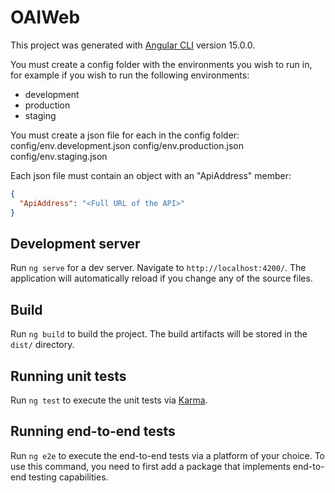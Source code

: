 # OAIWeb

This project was generated with [Angular CLI](https://github.com/angular/angular-cli) version 15.0.0.

You must create a config folder with the environments you wish to run in, for example if you wish to run the following environments:

- development
- production
- staging

You must create a json file for each in the config folder:
config/env.development.json
config/env.production.json
config/env.staging.json

Each json file must contain an object with an "ApiAddress" member:
```json
{
  "ApiAddress": "<Full URL of the API>"
}
```

## Development server

Run `ng serve` for a dev server. Navigate to `http://localhost:4200/`. The application will automatically reload if you change any of the source files.

## Build

Run `ng build` to build the project. The build artifacts will be stored in the `dist/` directory.

## Running unit tests

Run `ng test` to execute the unit tests via [Karma](https://karma-runner.github.io).

## Running end-to-end tests

Run `ng e2e` to execute the end-to-end tests via a platform of your choice. To use this command, you need to first add a package that implements end-to-end testing capabilities.
